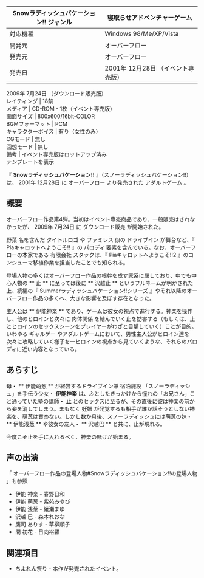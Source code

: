 Snowラディッシュバケーション!!  ジャンル  |  寝取らせアドベンチャーゲーム   
---|---  
対応機種  |  Windows 98/Me/XP/Vista   
開発元  |  オーバーフロー   
発売元  |  オーバーフロー   
発売日  |  2001年  12月28日  （イベント専売版）   
2009年  7月24日  （ダウンロード販売版）  
レイティング  |  18禁   
メディア  |  CD-ROM  \- 1枚（イベント専売版）   
画面サイズ  |  800x600/16bit-COLOR   
BGMフォーマット  |  PCM   
キャラクターボイス  |  有り（女性のみ）   
CGモード  |  無し   
回想モード  |  無し   
備考  |  イベント専売版はロットアップ済み   
テンプレートを表示  
  
『 **Snowラディッシュバケーション!!** 』（スノーラディッシュバケーション!!）は、  2001年  12月28日  に  オーバーフロー
より発売された  アダルトゲーム  。

##  概要  

オーバーフロー作品第4弾。当初はイベント専売商品であり、一般販売はされなかったが、  2009年  7月24日  に  ダウンロード販売  が開始された。

野菜  名を含んだ  タイトルロゴ  や  ファミレス  似の  ドライブイン  が舞台など、『  Piaキャロットへようこそ!!  』の  パロディ
要素を含んでいる。なお、オーバーフローの本家である  有限会社  スタックは、『  Piaキャロットへようこそ!!2
』のコンシューマ移植作業を担当したことでも知られる。

登場人物の多くはオーバーフロー作品の根幹を成す家系に属しており、中でも中心人物の ** 止  ** に至っては後に ** 沢越止  **
というフルネームが明かされた上、続編の『  Summerラディッシュバケーション!!シリーズ
』やそれ以降のオーバーフロー作品の多くへ、大きな影響を及ぼす存在となった。

主人公は ** 伊能神楽  ** であり、ゲームは彼女の視点で進行する。神楽を操作し、他のヒロインと次々に  肉体関係
を結んでいく止を妨害する（もしくは、止とヒロインのセックスシーンをプレイヤーがわざと目撃していく）ことが目的。いわゆる  ギャルゲー
やアダルトゲームにおいて、男性主人公がヒロイン達を次々に攻略していく様子を一ヒロインの視点から見ていくような、それらのパロディに近い内容となっている。

##  あらすじ  

母・ ** 伊能萌葱  ** が経営するドライブイン兼  宿泊施設  「スノーラディッシュ」を手伝う少女・ **伊能神楽**
は、ふとしたきっかけから憧れの「お兄さん」こと通っていた塾の講師・ **止** とのセックスに至るが、その直後に彼は神楽の前から姿を消してしまう。まもなく
妊娠  が発覚するも相手が誰か話そうとしない神楽を、萌葱は責めない。しかし数か月後、スノーラディッシュには萌葱の妹・ ** 伊能浅葱  ** や彼女の友人・
** 沢越巴  ** と共に、止が現れる。

今度こそ止を手に入れるべく、神楽の賭けが始まる。

##  声の出演  

「  オーバーフロー作品の登場人物#Snowラディッシュバケーション!!の登場人物  」も参照

  * 伊能 神楽 -  春野日和 
  * 伊能 萌葱 -  紫苑みやび 
  * 伊能 浅葱 -  綾瀬まゆ 
  * 沢越 巴 -  森本れおな 
  * 鷹司 ありす -  草柳順子 
  * 間 初花 -  日向裕羅 

##  関連項目  

  * ちよれん祭り  \- 本作が発売されたイベント。 

